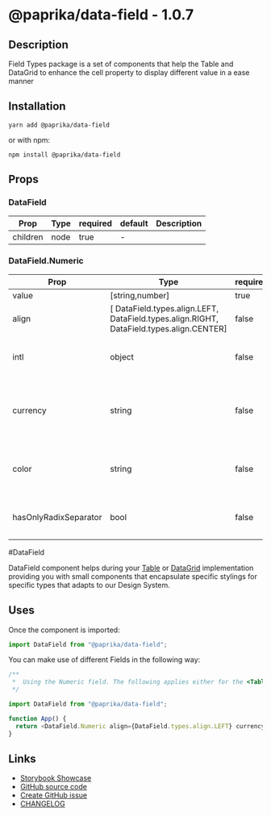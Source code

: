 <!-- start: Autogenerated - do not modify -->

# @paprika/data-field - 1.0.7

## Description

Field Types package is a set of components that help the Table and DataGrid to enhance the cell property to display different value in a ease manner

## Installation

```
yarn add @paprika/data-field
```

or with npm:

```
npm install @paprika/data-field
```

## Props

### DataField

| Prop     | Type | required | default | Description |
| -------- | ---- | -------- | ------- | ----------- |
| children | node | true     | -       |             |

### DataField.Numeric

| Prop                  | Type                                                                                     | required | default                     | Description                                                                                                                                   |
| --------------------- | ---------------------------------------------------------------------------------------- | -------- | --------------------------- | --------------------------------------------------------------------------------------------------------------------------------------------- |
| value                 | [string,number]                                                                          | true     | -                           | The value to be localize                                                                                                                      |
| align                 | [ DataField.types.align.LEFT, DataField.types.align.RIGHT, DataField.types.align.CENTER] | false    | DataField.types.align.RIGHT | Text alignment for the number default is right                                                                                                |
| intl                  | object                                                                                   | false    | {}                          | The window.Intl.numberFormat option object https://mzl.la/3iW0ioQ                                                                             |
| currency              | string                                                                                   | false    | null                        | When passing a currency string as 'EUR' or 'JPY' will display the correct currency symbol, is a short version instead of using the intl prop. |
| color                 | string                                                                                   | false    | null                        | Add a color to the number, accept any kind of html color #F60, rgba(100,100,100, 0.5), etc.                                                   |
| hasOnlyRadixSeparator | bool                                                                                     | false    | true                        | Controls if the number should be display with full delimiter or only the decimal separators                                                   |

<!-- end: Autogenerated - do not modify -->
<!-- content -->
<!-- content -->

#DataField

DataField component helps during your [Table](https://github.com/acl-services/paprika/tree/master/packages/Table) or [DataGrid](https://github.com/acl-services/paprika/tree/master/packages/DataGrid) implementation providing you with small components that encapsulate specific stylings for specific types that adapts to our Design System.

## Uses

Once the component is imported:

```js
import DataField from "@paprika/data-field";
```

You can make use of different Fields in the following way:

```js
/**
 *  Using the Numeric field. The following applies either for the <Table /> or <DataGrid /> component
 */

import DataField from "@paprika/data-field";

function App() {
  return <DataField.Numeric align={DataField.types.align.LEFT} currency="USD" number={1240} />;
}
```

<!-- eoContent -->

## Links

- [Storybook Showcase](https://paprika.highbond.com/?path=/story/table-datafield--showcase)
- [GitHub source code](https://github.com/acl-services/paprika/tree/master/packages/DataField/src)
- [Create GitHub issue](https://github.com/acl-services/paprika/issues/new?label=[]&title=@paprika/data-field%20[help]:%20your%20short%20description&body=%0A%23%20Help%20wanted%0A%0A%23%23%20Please%20write%20your%20question.%0A*A%20clear%20and%20concise%20description%20of%20what%20the%20question%20is*%0A%0A%23%23%20Additional%20context%0A*Add%20any%20other%20context%20or%20screenshots%20about%20your%20question%20here.*%0A)
- [CHANGELOG](https://github.com/acl-services/paprika/tree/master/packages/DataField/CHANGELOG.md)
